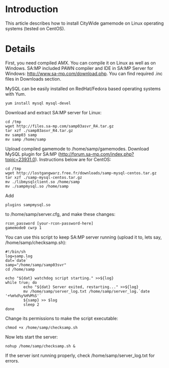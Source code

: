 # Introduction #

This article describes how to install CityWide gamemode on Linux operating systems (tested on CentOS).

# Details #

First, you need compiled AMX. You can compile it on Linux as well as on Windows. SA:MP included PAWN compiler and IDE in SA:MP Server for Windows: http://www.sa-mp.com/download.php. You can find required .inc files in Downloads section.

MySQL can be easily installed on RedHat/Fedora based operating systems with Yum.

```
yum install mysql mysql-devel
```

Download and extract SA:MP server for Linux:

```
cd /tmp
wget http://files.sa-mp.com/samp03asvr_R4.tar.gz
tar xzf ./samp03asvr_R4.tar.gz
mv samp03 samp
mv samp /home/samp
```

Upload compiled gamemode to /home/samp/gamemodes. Download MySQL plugin for SA:MP (http://forum.sa-mp.com/index.php?topic=23931.0). Instructions below are for CentOS:

```
cd /tmp
wget http://lostgangwarz.free.fr/downloads/samp-mysql-centos.tar.gz
tar xzf ./samp-mysql-centos.tar.gz
mv ./libmysqlclient.so /home/samp
mv ./sampmysql.so /home/samp
```

Add

```
plugins sampmysql.so
```

to /home/samp/server.cfg, and make these changes:

```
rcon_password [your-rcon-password-here]
gamemode0 cwrp 1
```

You can use this script to keep SA:MP server running (upload it to, lets say, /home/samp/checksamp.sh):

```
#!/bin/sh
log=samp.log
dat=`date`
samp="/home/samp/samp03svr"
cd /home/samp

echo "${dat} watchdog script starting." >>${log}
while true; do
        echo "${dat} Server exited, restarting..." >>${log}
        mv /home/samp/server_log.txt /home/samp/server_log.`date '+%m%d%y%H%M%S'`
        ${samp} >> $log
        sleep 2
done
```

Change its permissions to make the script executable:

```
chmod +x /home/samp/checksamp.sh
```

Now lets start the server:

```
nohup /home/samp/checksamp.sh &
```

If the server isnt running properly, check /home/samp/server\_log.txt for errors.